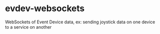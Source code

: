 evdev-websockets
================

WebSockets of Event Device data, ex: sending joystick data on one device to a service on another
